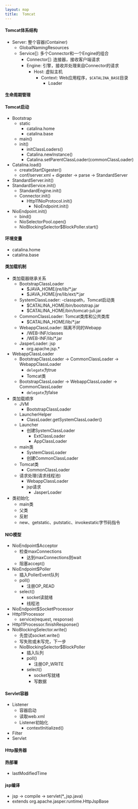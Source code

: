 ```yaml
---
layout: map
title:  Tomcat
---
```


#### Tomcat体系结构

* Server: 整个容器(Container)
    * GlobalNamingResources
    * Service[]: 多个Connector和一个Engine的组合
        * Connector[]: 连接器，接收客户端请求
        * Engine: 引擎，接收并处理来自Connector的请求
            * Host: 虚拟主机
                * Context: Web应用程序，`$CATALINA_BASE`目录
                    * Loader

#### 生命周期管理

#### Tomcat启动

* Bootstrap
    * static
        * catalina.home
        * catalina.base
    * main()
    * init()
        * initClassLoaders()
        * Catalina.newInstance()
        * Catalina.setParentClassLoader(commonClassLoader)
* Catalina.load()
    * createStartDigester()
    * conf/server.xml + digester -&gt; parse -&gt; StandardServer
* StandardServer.init()
* StandardService.init()
    * StandardEngine.init()
    * Connector.init()
        * Http11NioProtocol.init()
            * NioEndpoint.init()
* NioEndpoint.init()
    * bind()
    * NioSelectorPool.open()
    * NioBlockingSelector$BlockPoller.start()

#### 环境变量

* catalina.home
* catalina.base

#### 类加载机制

* 类加载器继承关系
    * BootstrapClassLoader
        * $JAVA_HOME/jre/lib/*.jar
        * $JAVA_HOME/jre/lib/ext/*.jar
    * SystemClassLoader: -classpath，Tomcat启动类
        * $CATALINA_HOME/bin/bootstrap.jar
        * $CATALINA_HOME/bin/tomcat-juli.jar
    * CommonClassLoader: Tomcat类库和公共类库
        * $CATALINA_HOME/lib/*.jar
    * WebappClassLoader: 隔离不同的Webapp
        * /WEB-INF/classes
        * /WEB-INF/lib/*.jar
    * JasperLoader: jsp
        * org.apache.jsp.*
* WebappClassLoader
    * BootstrapClassLoader -&gt; CommonClassLoader -&gt; WebappClassLoader
        * `delegate`为true
        * Tomcat类
    * BootstrapClassLoader -&gt; WebappClassLoader -&gt; CommonClassLoader
        * `delegate`为false
* 类加载顺序
    * JVM
        * BootstrapClassLoader
    * LauncherHelper
        * ClassLoader.getSystemClassLoader()
    * Launcher
        * 创建SystemClassLoader
            * ExtClassLoader
            * AppClassLoader
    * main类
        * SystemClassLoader
        * 创建CommonClassLoader
    * Tomcat类
        * CommonClassLoader
    * 请求处理(请求线程池)
        * WebappClassLoader
        * jsp请求
            * JasperLoader
* 类初始化
    * main类
    * 父类
    * 反射
    * new、getstatic、putstatic、invokestatic字节码指令

#### NIO模型

* NioEndpoint$Acceptor
    * 检查maxConnections
        * 达到maxConnections则wait
    * 阻塞accept()
* NioEndpoint$Poller
    * 插入PollerEvent队列
    * poll()
        * 注册OP_READ
    * select()
        * socket读就绪
        * 线程池
* NioEndpoint$SocketProcessor
* Http11Processor
    * service(request, response)
* Http11Processor.finishResponse()
* NioBlockingSelector.write()
    * 先尝试socket.write()
    * 写失败或未写完，下一步
    * NioBlockingSelector$BlockPoller
        * 插入队列
        * poll()
            * 注册OP_WRITE
        * select()
            * socket写就绪
            * 写数据

#### Servlet容器

* Listener
    * 容器启动
    * 读取web.xml
    * Listener初始化
        * contextInitialized()
* Filter
* Servlet

#### Http服务器

#### 热部署

* lastModifiedTime

#### jsp编译

* jsp -&gt; compile -&gt; servlet(*_jsp.java)
* extends org.apache.jasper.runtime.HttpJspBase
